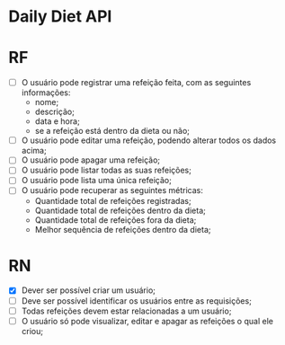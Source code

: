 # Daily Diet API

# RF

- [ ] O usuário pode registrar uma refeição feita, com as seguintes informações:
    - nome;
    - descrição;
    - data e hora;
    - se a refeição está dentro da dieta ou não;
- [ ] O usuário pode editar uma refeição, podendo alterar todos os dados acima;
- [ ] O usuário pode apagar uma refeição;
- [ ] O usuário pode listar todas as suas refeições;
- [ ] O usuário pode lista uma única refeição;
- [ ] O usuário pode recuperar as seguintes métricas:
  - Quantidade total de refeições registradas;
  - Quantidade total de refeições dentro da dieta;
  - Quantidade total de refeições fora da dieta;
  - Melhor sequência de refeições dentro da dieta;

# RN

- [x] Dever ser possível criar um usuário;
- [ ] Deve ser possível identificar os usuários entre as requisições;
- [ ] Todas refeições devem estar relacionadas a um usuário;
- [ ] O usuário só pode visualizar, editar e apagar as refeições o qual ele criou;